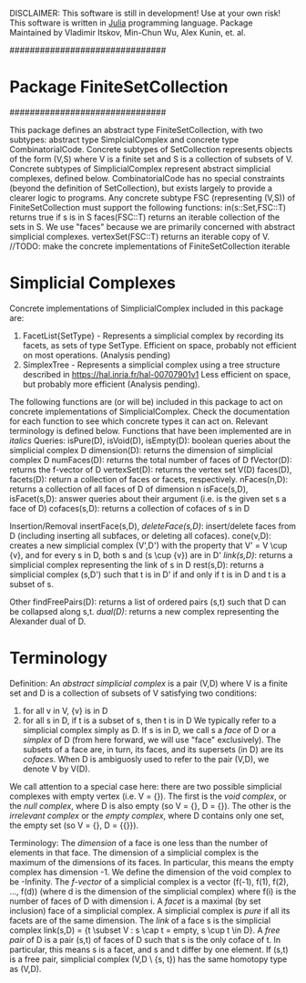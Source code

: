 DISCLAIMER: This software is still in development! Use at your own risk!
This software is written in [Julia](http://julialang.org) programming language.
Package Maintained by Vladimir Itskov, Min-Chun Wu, Alex Kunin, et. al.

###############################
# Package FiniteSetCollection #
###############################

This package defines an abstract type FiniteSetCollection, with two subtypes:
abstract type SimplcialComplex and concrete type CombinatorialCode. Concrete
subtypes of SetCollection represents objects of the form (V,S)  where V is a
finite set and S is a collection of subsets of V. Concrete subtypes of
SimplicialComplex represent abstract simplicial complexes, defined below.
CombinatorialCode has no special constraints (beyond the definition of
SetCollection), but exists largely to provide a clearer logic to programs. Any
concrete subtype FSC (representing (V,S)) of FiniteSetCollection must support
the following functions:
  in(s::Set,FSC::T) returns true if s is in S
  faces(FSC::T) returns an iterable collection of the sets in S. We use "faces"
because we are primarily concerned with abstract simplicial complexes.
  vertexSet(FSC::T) returns an iterable copy of V.
  //TODO: make the concrete implementations of FiniteSetCollection iterable

# Simplicial Complexes

Concrete implementations of SimplicialComplex included in this package are:
  1. FacetList{SetType} - Represents a simplicial complex by recording its
     facets, as sets of type SetType. Efficient on space, probably not
     efficient on most operations. (Analysis pending)
  2. SimplexTree - Represents a simplicial complex using a tree structure
     described in https://hal.inria.fr/hal-00707901v1 Less efficient on space,
     but probably more efficient (Analysis pending).

The following functions are (or will be) included in this package to act on
concrete implementations of SimplicialComplex. Check the documentation for each
function to see which concrete types it can act on. Relevant terminology is
defined below. Functions that have been implemented are in _italics_
Queries:
  isPure(D), isVoid(D), isEmpty(D): boolean queries about the simplicial complex D
  dimension(D): returns the dimension of simplicial complex D
  numFaces(D): returns the total number of faces of D
  fVector(D): returns the f-vector of D
  vertexSet(D): returns the vertex set V(D)
  faces(D), facets(D): return a collection of faces or facets, respectively.
  nFaces(n,D): returns a collection of all faces of D of dimension n
  isFace(s,D), isFacet(s,D): answer queries about their argument (i.e. is the given set s a face of D)
  cofaces(s,D): returns a collection of cofaces of s in D

Insertion/Removal
  insertFace(s,D), _deleteFace(s,D)_: insert/delete faces from D (including inserting all subfaces, or deleting all cofaces).
  cone(v,D): creates a new simplicial complex (V',D') with the property that V' = V \cup {v}, and for every s in D, both s and (s \cup {v}) are in D'
  _link(s,D)_: returns a simplicial complex representing the link of s in D
  rest(s,D): returns a simplicial complex (s,D') such that t is in D' if and only if t is in D and t is a subset of s.

Other
  findFreePairs(D): returns a list of ordered pairs (s,t) such that D can be collapsed along s,t.
  _dual(D)_: returns a new complex representing the Alexander dual of D.


# Terminology
Definition: An _abstract simplicial complex_ is a pair (V,D) where V is a
finite set and D is a collection of subsets of V satisfying two conditions:
  1. for all v in V, {v} is in D
  2. for all s in D, if t is a subset of s, then t is in D
  We typically refer to a simplicial complex simply as D. If s is in D, we call
s a _face_ of D or a _simplex_ of D (from here forward, we will use "face"
exclusively). The subsets of a face are, in turn, its faces, and its supersets
(in D) are its _cofaces_. When D is ambiguosly used to refer to the pair (V,D),
we denote V by V(D).

We call attention to a special case here: there are two possible simplicial
complexes with empty vertex (i.e. V = {}). The first is the _void complex_, or
the _null complex_, where D is also empty (so V = {}, D = {}). The other is the
_irrelevant complex_ or the _empty complex_, where D contains only one set, the
empty set (so V = {}, D = {{}}).




Terminology:
  The _dimension_ of a face is one less than the number of elements in that face. The dimension of a simplicial complex is the maximum of the dimensions of its faces. In particular, this means the empty complex has dimension -1. We define the dimension of the void complex to be -Infinity. The _f-vector_ of a simplicial complex is a vector (f(-1), f(1), f(2), ..., f(d)) (where d is the dimension of the simplicial complex) where f(i) is the number of faces of D with dimension i.
  A _facet_ is a maximal (by set inclusion) face of a simplicial complex. A simplicial complex is _pure_ if all its facets are of the same dimension.
  The _link_ of a face s is the simplicial complex link(s,D) = {t \subset V : s \cap t = empty, s \cup t \in D}.
  A _free pair_ of D is a pair (s,t) of faces of D such that s is the only coface of t. In particular, this means s is a facet, and s and t differ by one element. If (s,t) is a free pair, simplicial complex (V,D \ {s, t}) has the same homotopy type as (V,D).
